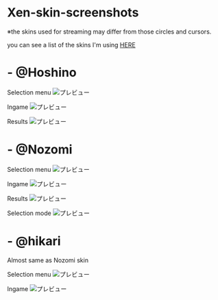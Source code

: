 # Xen-skin-screenshots
※the skins used for streaming may differ from those circles and cursors.

you can see a list of the skins I'm using [HERE](https://docs.google.com/spreadsheets/d/1do4dKHUhIYtkLsIbkCH1D_hJHeT22L4cfNMe2_ImRy8/edit?gid=0#gid=0)

# -   @Hoshino

Selection menu
![プレビュー](https://i.gyazo.com/2755ca6dcf90e6316b89fc7341a38f30.png "選曲画面")

Ingame
![プレビュー](https://i.gyazo.com/4f8d7fb5f7d6fefdb0f7ccb92ee2886e.png "プレイ画面")

Results
![プレビュー](https://i.gyazo.com/84e93c9c32f710bf48af958c702d9ae8.png "リザルト")

# -   @Nozomi

Selection menu
![プレビュー](https://i.gyazo.com/0a687b01161036f1030def38fe4681a9.png "選曲画面")

Ingame
![プレビュー](https://i.gyazo.com/d22d3d5f13d24ef840f1b66a703f5797.png "プレイ画面")

Results
![プレビュー](https://i.gyazo.com/0d8c53d8e3eb18ceeb713850e0735904.png "リザルト")

Selection mode
![プレビュー](https://i.gyazo.com/fb0d2e9a4c9baa8c387cbf2adfb9cf53.png "モード選択画面")

# -    @hikari
Almost same as Nozomi skin

Selection menu
![プレビュー](https://i.gyazo.com/7938147d775fdc7027d2c5d872c36f46.png "選曲画面")

Ingame
![プレビュー](https://i.gyazo.com/4619967fec15e139e63c258cae3e18c1.png "プレイ画面")
